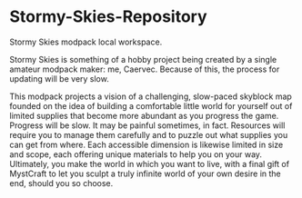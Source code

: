 # Stormy-Skies-Repository
 Stormy Skies modpack local workspace.

Stormy Skies is something of a hobby project being created by a single amateur modpack maker: me, Caervec. Because of this, the process for updating will be very slow.

This modpack projects a vision of a challenging, slow-paced skyblock map founded on the idea of building a comfortable little world for yourself out of limited supplies that become more abundant as you progress the game. Progress will be slow. It may be painful sometimes, in fact. Resources will require you to manage them carefully and to puzzle out what supplies you can get from where. Each accessible dimension is likewise limited in size and scope, each offering unique materials to help you on your way. 
Ultimately, you make the world in which you want to live, with a final gift of MystCraft to let you sculpt a truly infinite world of your own desire in the end, should you so choose.
